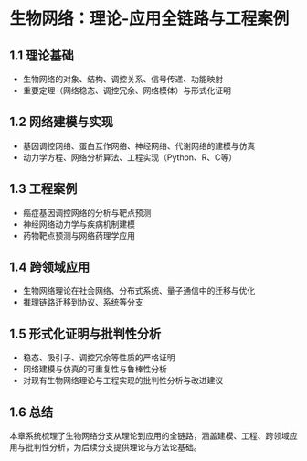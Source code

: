# 生物网络：理论-应用全链路与工程案例

## 1.1 理论基础
- 生物网络的对象、结构、调控关系、信号传递、功能映射
- 重要定理（网络稳态、调控冗余、网络模体）与形式化证明

## 1.2 网络建模与实现
- 基因调控网络、蛋白互作网络、神经网络、代谢网络的建模与仿真
- 动力学方程、网络分析算法、工程实现（Python、R、C等）

## 1.3 工程案例
- 癌症基因调控网络的分析与靶点预测
- 神经网络动力学与疾病机制建模
- 药物靶点预测与网络药理学应用

## 1.4 跨领域应用
- 生物网络理论在社会网络、分布式系统、量子通信中的迁移与优化
- 推理链路迁移到协议、系统等分支

## 1.5 形式化证明与批判性分析
- 稳态、吸引子、调控冗余等性质的严格证明
- 网络建模与仿真的可重复性与鲁棒性分析
- 对现有生物网络理论与工程实现的批判性分析与改进建议

## 1.6 总结
本章系统梳理了生物网络分支从理论到应用的全链路，涵盖建模、工程、跨领域应用与批判性分析，为后续分支提供理论与方法论基础。 